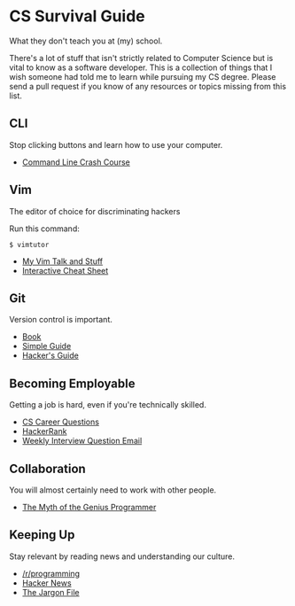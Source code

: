 # CS Survival Guide

What they don't teach you at (my) school.

There's a lot of stuff that isn't strictly related to Computer Science but is vital to know as a software developer.
This is a collection of things that I wish someone had told me to learn while pursuing my CS degree.
Please send a pull request if you know of any resources or topics missing from this list.

## CLI

Stop clicking buttons and learn how to use your computer.

* [Command Line Crash Course](http://cli.learncodethehardway.org/book/)

## Vim

The editor of choice for discriminating hackers

Run this command:

	$ vimtutor

* [My Vim Talk and Stuff](https://github.com/jonjonsonjr/vimtalk)
* [Interactive Cheat Sheet](http://sheet.shiar.nl/vi)

## Git

Version control is important.

* [Book](http://git-scm.com/book)
* [Simple Guide](http://rogerdudler.github.io/git-guide/)
* [Hacker's Guide](http://wildlyinaccurate.com/a-hackers-guide-to-git)

## Becoming Employable

Getting a job is hard, even if you're technically skilled.

* [CS Career Questions](http://www.reddit.com/r/cscareerquestions/wiki/index)
* [HackerRank](https://www.hackerrank.com/)
* [Weekly Interview Question Email](https://www.interviewcake.com/free-weekly-coding-interview-problem-newsletter)

## Collaboration

You will almost certainly need to work with other people.

* [The Myth of the Genius Programmer](https://www.youtube.com/watch?v=0SARbwvhupQ)

## Keeping Up

Stay relevant by reading news and understanding our culture.

* [/r/programming](http://www.reddit.com/r/programming/)
* [Hacker News](https://news.ycombinator.com/)
* [The Jargon File](http://www.catb.org/jargon/html/)
